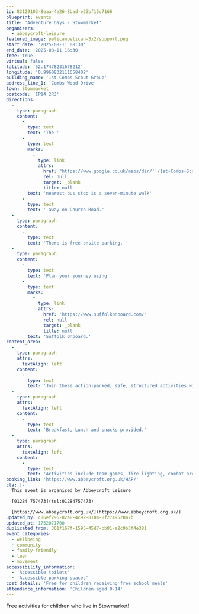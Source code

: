 ```yaml
---
id: 83129103-8eaa-4e26-8bad-e25bf15c7166
blueprint: events
title: 'Adventure Days - Stowmarket'
organisers:
  - abbeycroft-leisure
featured_image: pelicanpelican-3x2/support.png
start_date: '2025-08-11 08:30'
end_date: '2025-08-11 16:30'
free: true
virtual: false
latitude: '52.17478231678212'
longitude: '0.9960832111658402'
building_name: '1st Combs Scout Group'
address_line_1: 'Combs Wood Drive'
town: Stowmarket
postcode: 'IP14 2RJ'
directions:
  -
    type: paragraph
    content:
      -
        type: text
        text: 'The '
      -
        type: text
        marks:
          -
            type: link
            attrs:
              href: "https://www.google.co.uk/maps/dir/''/1st+Combs+Scout+Group,+Combs+Wood+Dr,+Stowmarket+IP14+2RJ/@52.1745814,0.9914125,18.25z/data=!4m14!4m13!1m5!1m1!1s0x47d9a546466ddd5b:0x45344f306a22f94a!2m2!1d0.990902!2d52.17485!1m5!1m1!1s0x47d9a54782dc53ab:0x6dc43b53a3b57102!2m2!1d0.996066!2d52.1746276!3e2?entry=ttu&g_ep=EgoyMDI1MDcwNi4wIKXMDSoASAFQAw%3D%3D"
              rel: null
              target: _blank
              title: null
        text: 'nearest bus stop is a seven-minute walk'
      -
        type: text
        text: ' away on Church Road.'
  -
    type: paragraph
    content:
      -
        type: text
        text: 'There is free onsite parking. '
  -
    type: paragraph
    content:
      -
        type: text
        text: 'Plan your journey using '
      -
        type: text
        marks:
          -
            type: link
            attrs:
              href: 'https://www.suffolkonboard.com/'
              rel: null
              target: _blank
              title: null
        text: 'Suffolk Onboard.'
content_area:
  -
    type: paragraph
    attrs:
      textAlign: left
    content:
      -
        type: text
        text: 'Join these action-packed, safe, structured activities with fresh air in abundance, all under the careful eye of experienced outdoor instructors. '
  -
    type: paragraph
    attrs:
      textAlign: left
    content:
      -
        type: text
        text: 'Breakfast, Lunch and snacks provided.'
  -
    type: paragraph
    attrs:
      textAlign: left
    content:
      -
        type: text
        text: 'Activities include team games, fire-lighting, combat archery, archery, catapult building, swimming, geocaching and more. '
booking_link: 'https://www.abbeycroft.org.uk/HAF/'
cta: |-
  This event is organised by Abbeycroft Leisure

  [01284 757473](tel:01284757473)

  [https://www.abbeycroft.org.uk/](https://www.abbeycroft.org.uk/)
updated_by: c86ef296-82a8-4c92-8104-8f274952842b
updated_at: 1752071700
duplicated_from: 361f167f-1595-45d7-bb81-a2c9b3f4e381
event_categories:
  - wellbeing
  - community
  - family-friendly
  - teen
  - movement
accessibility_information:
  - 'Accessible toilets'
  - 'Accessible parking spaces'
cost_details: 'Free for children receiving free school meals'
attendance_information: 'Children aged 8-14'
---
```

Free activities for children who live in Stowmarket!